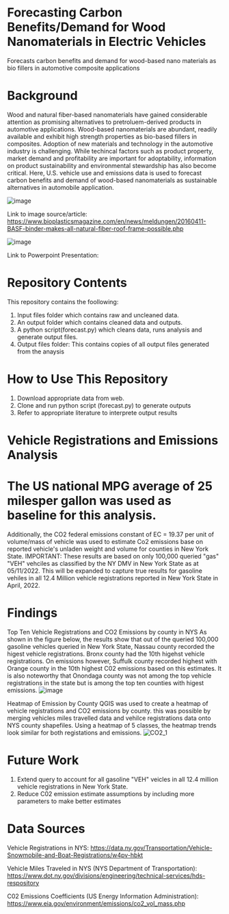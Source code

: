 # Forecasting Carbon Benefits/Demand for Wood Nanomaterials in Electric Vehicles 
Forecasts carbon benefits and demand for wood-based nano materials as bio fillers in automotive composite applications 

# Background
Wood and natural fiber-based nanomaterials have gained considerable attention as promising alternatives to pretroluem-derived products in automotive applications. Wood-based nanomaterials are abundant, readily available and exhibit high strength properties as bio-based fillers in composites. Adoption of new materials and technology in the automotive industry is challenging. While techincal factors such as product property, market demand and profitability are important for adoptability, information on product sustainability and environmental stewardship has also become critical. Here, U.S. vehicle use and emissions data is used to forecast carbon benefits and demand of wood-based nanomaterials as sustainable alternatives in automobile application.

![image](https://user-images.githubusercontent.com/97989922/164337724-873c5ae2-a008-490c-ad0a-68feb9a8b4ca.jpeg)

Link to image source/article: 
https://www.bioplasticsmagazine.com/en/news/meldungen/20160411-BASF-binder-makes-all-natural-fiber-roof-frame-possible.php

![image](https://user-images.githubusercontent.com/97989922/164337847-660d7ed7-134f-4f8f-ba2c-a083354b1e57.png)

Link to Powerpoint Presentation:

# Repository Contents
This repository contains the foollowing:
1. Input files folder which contains raw and uncleaned data. 
2. An output folder which contains cleaned data and outputs. 
3. A python script(forecast.py) which cleans data, runs analysis and generate output files. 
4. Output files folder: This contains copies of all output files generated from the anaysis

# How to Use This Repository
1. Download appropriate data from web.
2. Clone and run python script (forecast.py) to generate outputs
3. Refer to appropriate literature to interprete output results

# Vehicle Registrations and Emissions Analysis

# The US national MPG average of 25 milesper gallon was used as baseline for this analysis.
Additionally, the CO2 federal emissions constant of EC = 19.37 per unit of volume/mass of vehicle was used to estimate Co2 emissions base on reported vehicle's unladen weight and volume for counties in New York State. 
IMPORTANT: These results are based on only 100,000 queried "gas" "VEH" vehciles as classified by the NY DMV in New York State as at 05/11/2022. This will be expanded to capture true results for gasoline vehiles in all 12.4 Million vehicle registrations reported in New York State in April, 2022.


# Findings
Top Ten Vehicle Registrations and CO2 Emissions by county in NYS
As shown in the figure below, the results show that out of the queried 100,000 gasoline vehicles queried in New York State, Nassau county recorded the higest vehicle registrations. Bronx county had the 10th higehst vehicle registrations. On emissions however, Suffulk county recorded highest with Orange county in the 10th highest C02 emissions based on this estimates. It is also noteworthy that Onondaga county was not among the top vehicle registrations in the state but is among the top ten counties with higest emissions. 
![image](https://user-images.githubusercontent.com/97989922/167980046-b7999b1f-22ec-44d3-b8a0-1e99f8f84e3e.png)

Heatmap of Emission by County
QGIS was used to create a heatmap of vehicle registrations and CO2 emissions by county. this was possible by merging vehicles miles travelled data and vehilce registrations data onto NYS county shapefiles. Using a heatmap of 5 classes, the heatmap trends look similar for both registations and emissions.
![CO2_1](https://user-images.githubusercontent.com/97989922/167983461-4083c443-e4ae-4046-be2b-3eb457c2039d.png)

# Future Work

1. Extend query to account for all gasoline "VEH" veicles in all 12.4 million vehicle registrations in New York State.
2. Reduce C02 emission estimate assumptions by including more parameters to make better estimates

# Data Sources

Vehicle Registrations in NYS: 
https://data.ny.gov/Transportation/Vehicle-Snowmobile-and-Boat-Registrations/w4pv-hbkt 

Vehicle Miles Traveled in NYS (NYS Department of Transportation): 
https://www.dot.ny.gov/divisions/engineering/technical-services/hds-respository

C02 Emissions Coefficients (US Energy Information Administration): 
https://www.eia.gov/environment/emissions/co2_vol_mass.php
